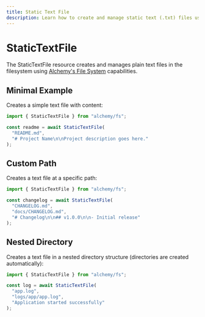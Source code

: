 ```yaml
---
title: Static Text File
description: Learn how to create and manage static text (.txt) files using Alchemy's FS provider.
---
```


# StaticTextFile

The StaticTextFile resource creates and manages plain text files in the filesystem using [Alchemy's File System](https://alchemy.run/docs/concepts/fs) capabilities.

## Minimal Example

Creates a simple text file with content:

```ts
import { StaticTextFile } from "alchemy/fs";

const readme = await StaticTextFile(
  "README.md",
  "# Project Name\n\nProject description goes here."
);
```

## Custom Path

Creates a text file at a specific path:

```ts
import { StaticTextFile } from "alchemy/fs";

const changelog = await StaticTextFile(
  "CHANGELOG.md",
  "docs/CHANGELOG.md",
  "# Changelog\n\n## v1.0.0\n\n- Initial release"
);
```

## Nested Directory

Creates a text file in a nested directory structure (directories are created automatically):

```ts
import { StaticTextFile } from "alchemy/fs";

const log = await StaticTextFile(
  "app.log",
  "logs/app/app.log",
  "Application started successfully"
);
```
